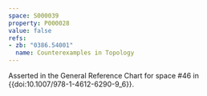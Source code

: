 ```yaml
---
space: S000039
property: P000028
value: false
refs:
- zb: "0386.54001"
  name: Counterexamples in Topology
---
```


Asserted in the General Reference Chart for space #46 in
{{doi:10.1007/978-1-4612-6290-9_6}}.
